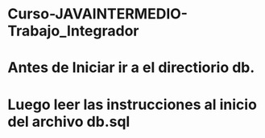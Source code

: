 # Curso-JAVAINTERMEDIO-Trabajo_Integrador
# Antes de Iniciar ir a el directiorio db.
# Luego leer las instrucciones al inicio del archivo db.sql
